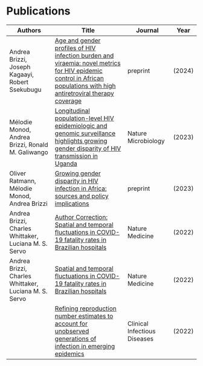 # Publications

| Authors | Title | Journal | Year |
| --- | --- | --- | --- |
| Andrea Brizzi, Joseph Kagaayi, Robert Ssekubugu | [Age and gender profiles of HIV infection burden and viraemia: novel metrics for HIV epidemic control in African populations with high antiretroviral therapy coverage](https://doi.org/10.1101/2024.04.21.24306145) | preprint | (2024) |
| Mélodie Monod, Andrea Brizzi, Ronald M. Galiwango | [Longitudinal population-level HIV epidemiologic and genomic surveillance highlights growing gender disparity of HIV transmission in Uganda](https://doi.org/10.1038/s41564-023-01530-8) | Nature Microbiology | (2023) |
| Oliver Ratmann, Mélodie Monod, Andrea Brizzi | [Growing gender disparity in HIV infection in Africa: sources and policy implications](https://doi.org/10.21203/rs.3.rs-2696883/v1) | preprint | (2023) |
| Andrea Brizzi, Charles Whittaker, Luciana M. S. Servo | [Author Correction: Spatial and temporal fluctuations in COVID-19 fatality rates in Brazilian hospitals](https://doi.org/10.1038/s41591-022-01939-4) | Nature Medicine | (2022) |
| Andrea Brizzi, Charles Whittaker, Luciana M. S. Servo | [Spatial and temporal fluctuations in COVID-19 fatality rates in Brazilian hospitals](https://doi.org/10.1038/s41591-022-01807-1) | Nature Medicine | (2022) |
|  | [Refining reproduction number estimates to account for unobserved generations of infection in emerging epidemics](http://dx.doi.org/10.1093/cid/ciac138) | Clinical Infectious Diseases | (2022) |
